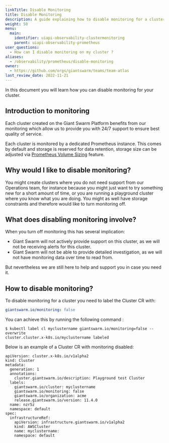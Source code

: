```yaml
---
linkTitle: Disable Monitoring
title: Disable Monitoring
description: A guide explaining how to disable monitoring for a cluster
weight: 50
menu:
  main:
    identifier: uiapi-observability-clustermonitoring
    parent: uiapi-observability-prometheus
user_questions:
  - How can I disable monitoring on my cluster ?
aliases:
  - /observability/prometheus/disable-monitoring
owner:
  - https://github.com/orgs/giantswarm/teams/team-atlas
last_review_date: 2022-11-21
---
```


In this document you will learn how you can disable monitoring for your cluster.

## Introduction to monitoring

Each cluster created on the Giant Swarm Platform benefits from our monitoring which allow us to provide you with 24/7 support to ensure best quality of service.

Each cluster is monitored by a dedicated Prometheus instance.
This comes by default and storage is reserved for data retention, storage size can be adjusted via [Prometheus Volume Sizing](https://docs.giantswarm.io/ui-api/observability/prometheus/volume-size/) feature.

## Why would I like to disable monitoring?

You might create clusters where you do not need support from our Operations team, for instance because you might just want to try something new for a short amount of time, or you are running a playground cluster where you know what you are doing.
You might as well have storage constraints and therefore would like to turn monitoring off.

## What does disabling monitoring involve?

When you turn off monitoring this has several implication:

- Giant Swarm will not actively provide support on this cluster, as we will not be receiving alerts for this cluster.
- Giant Swarm will not be able to provide detailed investigation, as we will not have monitoring data over time to read from.

But nevertheless we are still here to help and support you in case you need it.

## How to disable monitoring?

To disable monitoring for a cluster you need to label the Cluster CR with:

```yaml
giantswarm.io/monitoring: false
```

You can achieve this by running the following command :

```
$ kubectl label cl myclustername giantswarm.io/monitoring=false --overwrite
cluster.cluster.x-k8s.io/myclustername labeled
```

Below is an example of a Cluster CR with monitoring disabled:

```
apiVersion: cluster.x-k8s.io/v1alpha2
kind: Cluster
metadata:
  generation: 1
  annotations:
    cluster.giantswarm.io/description: Playground test Cluster
  labels:
    giantswarm.io/cluster: myclustername
    giantswarm.io/monitoring: false
    giantswarm.io/organization: acme
    release.giantswarm.io/version: 11.4.0
  name: nzr5z
  namespace: default
spec:
  infrastructureRef:
    apiVersion: infrastructure.giantswarm.io/v1alpha2
    kind: AWSCluster
    name: myclustername:
    namespace: default
```

